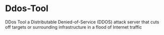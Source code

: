 # Ddos-Tool
DDos Tool a Distributable Denied-of-Service (DDOS) attack server that cuts off targets or surrounding infrastructure in a flood of Internet traffic
#

